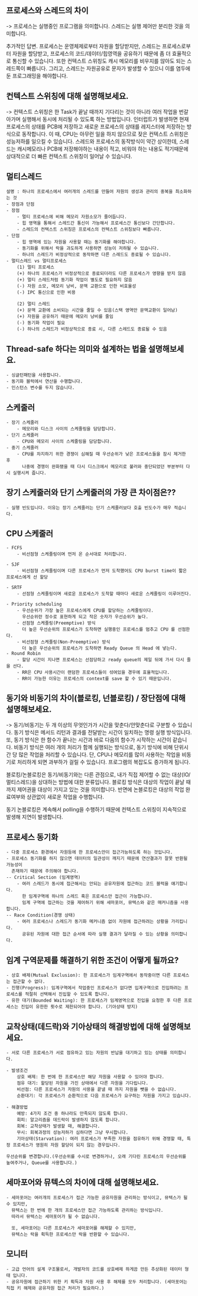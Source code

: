 ## 프로세스와 스레드의 차이
-> 프로세스는 실행중인 프로그램을 의미합니다. 스레드는 실행 제어만 분리한 것을 의미합니다.
   
   추가적인 답변.
   프로세스는 운영체제로부터 자원을 할당받지만, 스레드는 프로세스로부터 자원을 할당받고, 프로세스의 코드/데이터/힙영역을 공유하기 때문에 좀 더 효율적으로 통신할 수 있습니다.
   또한 컨텍스트 스위칭도 캐시 메모리를 비우지를 않아도 되는 스레드쪽이 빠릅니다. 그리고, 스레드는 자원공유로 문자가 발생할 수 있으니 이를 염두에 둔 프로그래밍을 해야합니다.

## 컨텍스트 스위칭에 대해 설명해보세요.
-> 컨텍스트 스위칭은 한 Task가 끝날 때까지 기다리는 것이 아니라 여러 작업을 번갈아가며 실행해서 동시에 처리될 수 있도록 하는 방법입니다.
   인터럽트가 발생하면 현재 프로세스의 상태를 PCB에 저장하고 새로운 프로세스의 상태를 레지스터에 저장하는 방식으로 동작합니다. 
   이 때, CPU는 아무런 일을 하지 않으므로 잦은 컨텍스트 스위칭은 성능저하를 일으킬 수 있습니다.
   스레드와 프로세스의 동작방식이 약간 상이한데, 스레드는 캐시메모리나 PCB에 저장해야하는 내용이 적고, 비워야 하는 내용도 적기때문에 상대적으로 더 빠른 컨텍스트 스위칭이 일어날 수 있습니다.

## 멀티스레드
	설명 : 하나의 프로세스에서 여러개의 스레드를 만들어 자원의 생성과 관리의 중복을 최소화하는 것
	- 장점과 단점
	- 장점
		- 멀티 프로세스에 비해 메모리 자원소모가 줄어듭니다.
		- 힙 영역을 통해서 스레드간 통신이 가능해서 프로세스간 통신보다 간단합니다.
		- 스레드의 컨텍스트 스위칭은 프로세스의 컨텍스트 스위칭보다 빠릅니다.
	- 단점
		- 힙 영역에 있는 자원을 사용할 때는 동기화를 해야합니다.
		- 동기화를 위해서 락을 과도하게 사용하면 성능이 저하될 수 있습니다.
		- 하나의 스레드가 비정상적으로 동작하면 다른 스레드도 종료될 수 있습니다.
	- 멀티스레드 vs 멀티프로세스
		(1) 멀티 프로세스
		(+) 하나의 프로세스가 비정상적으로 종료되더라도 다른 프로세스가 영향을 받지 않음
		(+) 멀티 스레드처럼 동기화 작업이 별도로 필요하지 않음
		(-) 자원 소모, 메모리 낭비, 문맥 교환으로 인한 비효율성
		(-) IPC 통신으로 인한 비용

		(2) 멀티 스레드
		(+) 문맥 교환에 소비되는 시간을 줄일 수 있음(스택 영역만 문맥교환이 일어남)
		(+) 자원을 공유하기 때문에 메모리 낭비를 줄임
		(-) 동기화 작업이 필요
		(-) 하나의 스레드가 비정상적으로 종료 시, 다른 스레드도 종료될 수 있음

## Thread-safe 하다는 의미와 설계하는 법을 설명해보세요.
	- 싱글턴패턴을 사용합니다.
	- 동기화 블럭에서 연산을 수행합니다.
	- 인스턴스 변수를 두지 않습니다.
		
## 스케줄러
	- 장기 스케줄러
		- 메모리와 디스크 사이의 스케줄링을 담당합니다.
	- 단기 스케줄러
		- CPU와 메모리 사이의 스케줄링을 담당합니다.
	- 중기 스케줄러
		- CPU를 차지하기 위한 경쟁이 심해질 때 우선순위가 낮은 프로세스들을 잠시 제거한 후
		  나중에 경쟁이 완화됐을 때 다시 디스크에서 메모리로 불러와 중단되었던 부분부터 다시 실행시켜 줍니다.

## 장기 스케줄러와 단기 스케줄러의 가장 큰 차이점은??
    - 실행 빈도입니다. 이유는 장기 스케줄러는 단기 스케줄러보다 호출 빈도수가 매우 적습니다.
		  
## CPU 스케줄러
	- FCFS
		- 비선점형 스케줄링이며 먼저 온 순서대로 처리합니다.
	
	- SJF
		- 비선점형 스케줄링이며 다른 프로세스가 먼저 도착했어도 CPU burst time이 짧은 프로세스에게 선 할당
	
	- SRTF
		- 선점형 스케줄링이며 새로운 프로세스가 도착할 때마다 새로운 스케줄링이 이루어진다.
	
	- Priority scheduling
		- 우선순위가 가장 높은 프로세스에게 CPU를 할당하는 스케줄링이다. 
		  우선순위란 정수로 표현하게 되고 작은 숫자가 우선순위가 높다.
		- 선점형 스케줄링(Preemptive) 방식
		  더 높은 우선순위의 프로세스가 도착하면 실행중인 프로세스를 멈추고 CPU 를 선점한다.
		- 비선점형 스케줄링(Non-Preemptive) 방식
		  더 높은 우선순위의 프로세스가 도착하면 Ready Queue 의 Head 에 넣는다.
	- Round Robin
		- 할당 시간이 지나면 프로세스는 선점당하고 ready queue의 제일 뒤에 가서 다시 줄을 선다.
		- RR은 CPU 사용시간이 랜덤한 프로세스들이 섞여있을 경우에 효율적입니다.
		- RR이 가능한 이유는 프로세스의 context를 save 할 수 있기 때문입니다.
		
## 동기와 비동기의 차이(블로킹, 넌블로킹) / 장단점에 대해 설명해보세요.
-> 동기/비동기는 두 개 이상의 무엇인가가 시간을 맞춘다/안맞춘다로 구분할 수 있습니다.
   동기 방식은 메서드 리턴과 결과를 전달받는 시간이 일치하는 명령 실행 방식입니다. 또, 동기 방식은 한 함수가 끝나는 시간과 바로 다음의 함수가 시작하는 시간이 같습니다.
   비동기 방식은 여러 개의 처리가 함께 실행되는 방식으로, 동기 방식에 비해 단위시간 당 많은 작업을 처리할 수 있습니다. 
   단, CPU나 메모리를 많이 사용하는 작업을 비동기로 처리하게 되면 과부하가 걸릴 수 있습니다. 프로그램의 복잡도도 증가하게 됩니다.

   블로킹/논블로킹은 동기/비동기와는 다른 관점으로, 내가 직접 제어할 수 없는 대상(IO/멀티스레드)을 상대하는 방법에 대한 분류입니다.
   블로킹 방식은 대상의 작업이 끝날 때 까지 제어권을 대상이 가지고 있는 것을 의미합니다. 반면에 논블로킹은 대상의 작업 완료여부와 상관없이 새로운 작업을 수행합니다.

   동기 논블로킹은 계속해서 polling을 수행하기 때문에 컨텍스트 스위칭이 지속적으로 발생해 지연이 발생합니다.
	
## 프로세스 동기화
	- 다중 프로세스 환경에서 자원등에 한 프로세스만이 접근가능하도록 하는 것입니다.
	- 프로세스 동기화를 하지 않으면 데이터의 일관성이 깨지기 때문에 연산결과가 잘못 반환될 가능성이
	  존재하기 때문에 주의해야 합니다.
	-- Critical Section (임계영역)
		- 여러 스레드가 동시에 접근해서는 안되는 공유자원에 접근하는 코드 블럭을 얘기합니다.
		  한 임계구역에 하나의 스레드 혹은 프로세스만 접근이 가능합니다. 
		  임계 구역에 접근하는 것을 제어하기 위해 세마포어, 뮤텍스와 같은 매커니즘을 사용합니다.
	-- Race Condition(경쟁 상태)
		- 여러 프로세스나 스레드가 동기화 메커니즘 없이 자원에 접근하려는 상황을 가리킵니다. 
		  공유된 자원에 대한 접근 순서에 따라 실행 결과가 달라질 수 있는 상황을 의미합니다.	

## 임계 구역문제를 해결하기 위한 조건이 어떻게 될까요?
	- 상호 배제(Mutual Exclusion): 한 프로세스가 임계구역에서 동작중이면 다른 프로세스는 접근할 수 없다.
	- 진행(Progress): 임계구역에서 작업중인 프로세스가 없다면 입계구역으로 진입하려는 프로세스를 적절히 선택해서 진입할 수 있도록 합니다.
	- 유한 대기(Bounded Waiting): 한 프로세스가 임계영역으로 진입을 요청한 후 다른 프로세스는 진입이 유한한 횟수로 제한되어야 합니다. (기아상태 방지)	  
	
## 교착상태(데드락)와 기아상태의 해결방법에 대해 설명해보세요.
	- 서로 다른 프로세스가 서로 점유하고 있는 자원의 반납을 대기하고 있는 상태를 의미합니다.
	
	- 발생조건
		상호 배제: 한 번에 한 프로세스만 해당 자원을 사용할 수 있어야 합니다.
		점유 대기: 할당된 자원을 가진 상태에서 다른 자원을 기다립니다.
		비선점: 다른 프로세스가 자원의 사용을 끝낼 때 까지 자원을 뺏을 수 없습니다.
		순환대기: 각 프로세스가 순환적으로 다음 프로세스가 요구하는 자원을 가지고 있습니다.
	
	- 해결방법
		예방: 4가지 조건 중 하나라도 만족되지 않도록 합니다.
		회피: 알고리즘을 데드락이 발생하지 않도록 합니다.
		회복: 교착상태가 발생할 때, 해결합니다.
		무시: 회복과정의 성능저하가 심하다면 그냥 무시합니다.
		기아상태(Starvation): 여러 프로세스가 부족한 자원을 점유하기 위해 경쟁할 때, 특정 프로세스가 영원히 자원 할당이 되지 않는 경우입니다.

	우선순위를 변경합니다.(우선순위를 수시로 변경하거나, 오래 기다린 프로세스의 우선순위를 높여주거나, Queue를 사용합니다.)
	
## 세마포어와 뮤텍스의 차이에 대해 설명해보세요.
	- 세마포어는 여러개의 프로세스가 접근 가능한 공유자원을 관리하는 방식이고, 뮤텍스가 될 수 있지만, 
	  뮤텍스는 한 번에 한 개의 프로세스만 접근 가능하도록 관리하는 방식입니다. 
	  따라서 뮤텍스는 세마포어가 될 수 없습니다.
	
	  또, 세마포어는 다른 프로세스가 세마포어를 해제할 수 있지만, 
	  뮤텍스는 락을 획득한 프로세스만 락을 반환할 수 있습니다.

## 모니터
    - 고급 언어의 설계 구조물로서, 개발자의 코드를 상호배제 하게끔 만든 추상화된 데이터 형태 입니다.
	- 공유자원에 접근하기 위한 키 획득과 자원 사용 후 해제를 모두 처리합니다. (세마포어는 직접 키 해제와 공유자원 접근 처리가 필요하다.)
